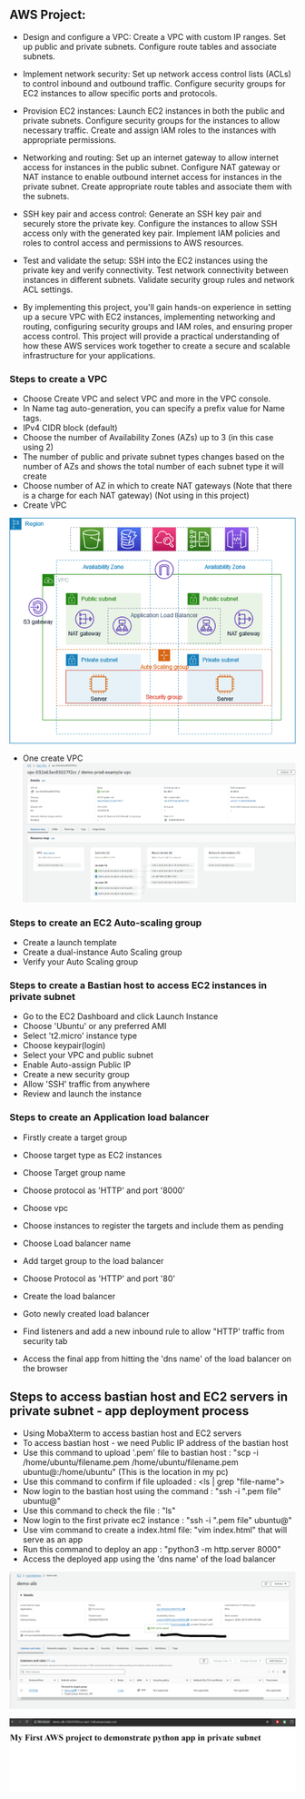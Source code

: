 ## AWS Project:

- Design and configure a VPC: Create a VPC with custom IP ranges. Set up public and private subnets. Configure route tables and associate subnets.

- Implement network security: Set up network access control lists (ACLs) to control inbound and outbound traffic. Configure security groups for EC2 instances to allow specific ports and protocols.

- Provision EC2 instances: Launch EC2 instances in both the public and private subnets. Configure security groups for the instances to allow necessary traffic. Create and assign IAM roles to the instances with appropriate permissions.

- Networking and routing: Set up an internet gateway to allow internet access for instances in the public subnet. Configure NAT gateway or NAT instance to enable outbound internet access for instances in the private subnet. Create appropriate route tables and associate them with the subnets.

- SSH key pair and access control: Generate an SSH key pair and securely store the private key. Configure the instances to allow SSH access only with the generated key pair. Implement IAM policies and roles to control access and permissions to AWS resources.

- Test and validate the setup: SSH into the EC2 instances using the private key and verify connectivity. Test network connectivity between instances in different subnets. Validate security group rules and network ACL settings.

- By implementing this project, you'll gain hands-on experience in setting up a secure VPC with EC2 instances, implementing networking and routing, configuring security groups and IAM roles, and ensuring proper access control. This project will provide a practical understanding of how these AWS services work together to create a secure and scalable infrastructure for your applications.



### Steps to create a VPC

- Choose Create VPC and select VPC and more in the VPC console. 
- In Name tag auto-generation, you can specify a prefix value for Name tags. 
- IPv4 CIDR block (default)
- Choose the number of Availability Zones (AZs) up to 3 (in this case using 2)
- The number of public and private subnet types changes based on the number of AZs and shows the total number of each subnet type it    will create
- Choose number of AZ in which to create NAT gateways (Note that there is a charge for each NAT gateway) (Not using in this project) 
- Create VPC 

![alt text](image.png)

- One create VPC
![alt text](image-7.png)


### Steps to create an EC2 Auto-scaling group
+ Create a launch template
+ Create a dual-instance Auto Scaling group
+ Verify your Auto Scaling group


### Steps to create a Bastian host to access EC2 instances in private subnet
- Go to the EC2 Dashboard and click Launch Instance
- Choose 'Ubuntu' or any preferred AMI
- Select 't2.micro' instance type 
- Choose keypair(login)
- Select your VPC and public subnet
- Enable Auto-assign Public IP
- Create a new security group 
- Allow 'SSH' traffic from anywhere
- Review and launch the instance

### Steps to create an Application load balancer
- Firstly create a target group
- Choose target type as EC2 instances
- Choose Target group name
- Choose protocol as 'HTTP' and port '8000'
- Choose vpc 
- Choose instances to register the targets and include them as pending

- Choose Load balancer name
- Add target group to the load balancer
- Choose Protocol as 'HTTP' and port '80' 
- Create the load balancer
- Goto newly created load balancer
- Find listeners and add a new inbound rule to allow "HTTP' traffic from security tab
- Access the final app from hitting the 'dns name' of the load balancer on the browser

## Steps to access bastian host and EC2 servers in private subnet - app deployment process
- Using MobaXterm to access bastian host and EC2 servers
- To access bastian host - we need Public IP address of the bastian host
- Use this command to upload '.pem' file to bastian host : "scp -i /home/ubuntu/filename.pem /home/ubuntu/filename.pem ubuntu@<public IP>:/home/ubuntu" (This is the location in my pc)
- Use this command to confirm if file uploaded : <ls | grep "file-name">
- Now login to the bastian host using the command : "ssh -i ".pem file" ubuntu@<public IP>"
- Use this command to check the file : "ls"
- Now login to the first private ec2 instance : "ssh -i ".pem file" ubuntu@<private IP>"
- Use vim command to create a index.html file: "vim index.html" that will serve as an app
- Run this command to deploy an app : "python3 -m http.server 8000"
- Access the deployed app using the 'dns name' of the load balancer

![alt text](image-6.png)

![alt text](image-5.png)
 











